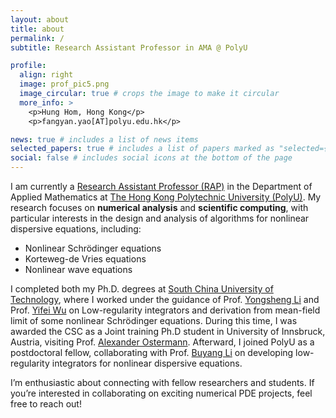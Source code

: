 ```yaml
---
layout: about
title: about
permalink: /
subtitle: Research Assistant Professor in AMA @ PolyU

profile:
  align: right
  image: prof_pic5.png
  image_circular: true # crops the image to make it circular
  more_info: >
    <p>Hung Hom, Hong Kong</p>
    <p>fangyan.yao[AT]polyu.edu.hk</p>

news: true # includes a list of news items
selected_papers: true # includes a list of papers marked as "selected={true}"
social: false # includes social icons at the bottom of the page
---
```



I am currently a [Research Assistant Professor (RAP)](https://www.polyu.edu.hk/ama/people/academic-staff/) in the Department of Applied Mathematics at [The Hong Kong Polytechnic University (PolyU)](https://www.polyu.edu.hk/). My research focuses on **numerical analysis** and **scientific computing**, with particular interests in 
the design and analysis of algorithms for nonlinear dispersive equations, including:

- Nonlinear Schrödinger equations  
- Korteweg-de Vries equations
- Nonlinear wave equations

I completed both my Ph.D. degrees at [South China University of Technology](https://www.scut.edu.cn/), where I worked under the guidance of Prof. [Yongsheng Li](https://www.researchgate.net/profile/Yongsheng-Li-9/research) and Prof. [Yifei Wu](https://scholar.google.com/citations?user=7SpCVeYAAAAJ&hl=en) on Low-regularity integrators and derivation from mean-field limit of some nonlinear Schrödinger equations. 
During this time, I was awarded the CSC as a Joint training Ph.D student in University of Innsbruck, Austria, visiting Prof. [Alexander Ostermann](https://scholar.google.com.au/citations?user=qIGP4rYAAAAJ&hl=en). 
Afterward, I joined PolyU as a postdoctoral fellow, collaborating with Prof. [Buyang Li](https://libuyang.com/) on developing low-regularity integrators for nonlinear dispersive equations.  

I’m enthusiastic about connecting with fellow researchers and students. If you’re interested in collaborating on exciting numerical PDE projects, feel free to reach out!  